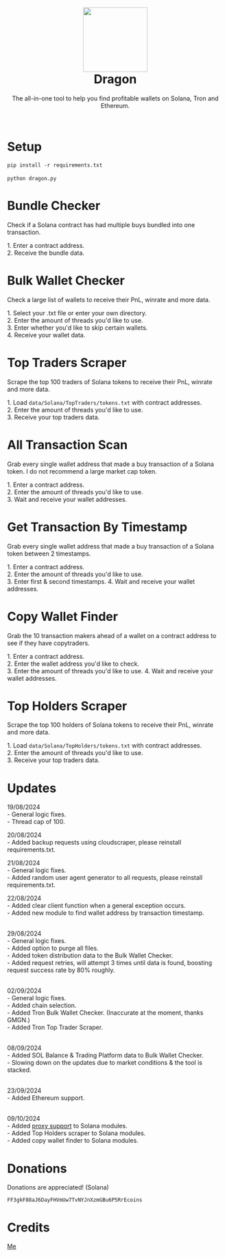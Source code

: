 <h1 align="center">
	<img src="https://i.imgur.com/Ok56fSu.png" width="150px"><br>
    Dragon
</h1>
<p align="center">
	The all-in-one tool to help you find profitable wallets on Solana, Tron and Ethereum.
</p><br>
<h1 align="left">
Setup
</h1>

`
pip install -r requirements.txt
`
<br><br>
`
python dragon.py
`

<h1 align="left">
Bundle Checker 
</h1>
<p>Check if a Solana contract has had multiple buys bundled into one transaction.</p>
<p>
1. Enter a contract address.<br>
2. Receive the bundle data.
</p>

<h1 align="left">
Bulk Wallet Checker
</h1>
<p>Check a large list of wallets to receive their PnL, winrate and more data.</p>
<p>
1. Select your .txt file or enter your own directory.<br>
2. Enter the amount of threads you'd like to use.<br>
3. Enter whether you'd like to skip certain wallets.<br>
4. Receive your wallet data.
</p>

<h1 align="left">
Top Traders Scraper
</h1>
<p>Scrape the top 100 traders of Solana tokens to receive their PnL, winrate and more data.</p>
<p>
1. Load <code>data/Solana/TopTraders/tokens.txt</code> with contract addresses.<br>
2. Enter the amount of threads you'd like to use.<br>
3. Receive your top traders data.
</p>

<h1 align="left">
All Transaction Scan
</h1>
<p>Grab every single wallet address that made a buy transaction of a Solana token. I do not recommend a large market cap token.</p>
<p>
1. Enter a contract address. <br>
2. Enter the amount of threads you'd like to use.<br>
3. Wait and receive your wallet addresses.
</p>

<h1 align="left">
Get Transaction By Timestamp
</h1>
<p>Grab every single wallet address that made a buy transaction of a Solana token between 2 timestamps.</p>
<p>
1. Enter a contract address. <br>
2. Enter the amount of threads you'd like to use.<br>
3. Enter first & second timestamps.
4. Wait and receive your wallet addresses.
</p>

<h1 align="left">
Copy Wallet Finder
</h1>
<p>Grab the 10 transaction makers ahead of a wallet on a contract address to see if they have copytraders.</p>
<p>
1. Enter a contract address. <br>
2. Enter the wallet address you'd like to check.<br>
3. Enter the amount of threads you'd like to use.
4. Wait and receive your wallet addresses.
</p>

<h1 align="left">
Top Holders Scraper
</h1>
<p>Scrape the top 100 holders of Solana tokens to receive their PnL, winrate and more data.</p>
<p>
1. Load <code>data/Solana/TopHolders/tokens.txt</code> with contract addresses.<br>
2. Enter the amount of threads you'd like to use.<br>
3. Receive your top traders data.
</p>

<h1 align="left">
Updates
</h1>
<p>
19/08/2024<br>
- General logic fixes.<br>
- Thread cap of 100.
</p>
<p>
20/08/2024<br>
- Added backup requests using cloudscraper, please reinstall requirements.txt.
</p>
<p>
21/08/2024<br>
- General logic fixes.<br>
- Added random user agent generator to all requests, please reinstall requirements.txt.
</p>
22/08/2024<br>
- Added clear client function when a general exception occurs.<br>
- Added new module to find wallet address by transaction timestamp.
<p><br>
29/08/2024<br>
- General logic fixes.<br>
- Added option to purge all files.<br>
- Added token distribution data to the Bulk Wallet Checker.<br>
- Added request retries, will attempt 3 times until data is found, boosting request success rate by 80% roughly.
</p><br>
02/09/2024<br>
- General logic fixes.<br>
- Added chain selection.<br>
- Added Tron Bulk Wallet Checker. (Inaccurate at the moment, thanks GMGN.)<br>
- Added Tron Top Trader Scraper.
<p><br>
08/09/2024<br>
- Added SOL Balance & Trading Platform data to Bulk Wallet Checker.<br>
- Slowing down on the updates due to market conditions & the tool is stacked.
</p>
<p><br>
23/09/2024<br>
- Added Ethereum support.<br>
</p>
<p><br>
09/10/2024<br>
- Added <a href="https://github.com/1f1n/Dragon/blob/main/Dragon/data/Proxies/proxies.txt">proxy support</a> to Solana modules.<br>
- Added Top Holders scraper to Solana modules.<br>
- Added copy wallet finder  to Solana modules.<br>
</p>
<h1 align="left">
Donations
</h1>
Donations are appreciated! (Solana)

```
FF3gkF88aJ6DayFHVmUw7TvNYJnXzmGBu6P5RrEcoins
```

<h1 align="left">
Credits
</h1>
<a href="https://github.com/1f1n">
Me<br>
</a>
